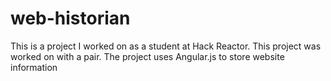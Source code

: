 # web-historian
This is a project I worked on as a student at Hack Reactor. This project was worked on with a pair. The project uses Angular.js to store website information



